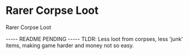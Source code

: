 # Rarer Corpse Loot
Rarer Corpse Loot

----- README PENDING -----
TLDR:
Less loot from corpses, less 'junk' items, making game harder and money not so easy.